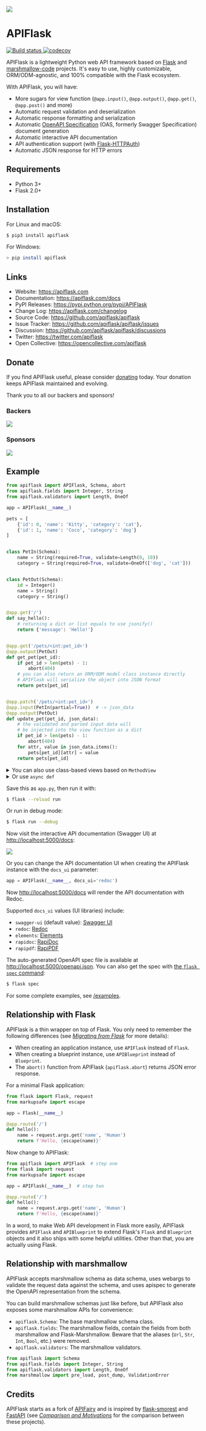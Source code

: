 ![](https://apiflask.com/_assets/apiflask-logo.png)


# APIFlask

[
![Build status](https://github.com/apiflask/apiflask/actions/workflows/tests.yml/badge.svg)
](https://github.com/apiflask/apiflask/actions) [
![codecov](https://codecov.io/gh/apiflask/apiflask/branch/main/graph/badge.svg?token=2CFPCZ1DMY)
](https://codecov.io/gh/apiflask/apiflask)

APIFlask is a lightweight Python web API framework based on [Flask](https://github.com/pallets/flask) and [marshmallow-code](https://github.com/marshmallow-code) projects. It's easy to use, highly customizable, ORM/ODM-agnostic, and 100% compatible with the Flask ecosystem.

With APIFlask, you will have:

- More sugars for view function (`@app.input()`, `@app.output()`, `@app.get()`, `@app.post()` and more)
- Automatic request validation and deserialization
- Automatic response formatting and serialization
- Automatic [OpenAPI Specification](https://github.com/OAI/OpenAPI-Specification) (OAS, formerly Swagger Specification) document generation
- Automatic interactive API documentation
- API authentication support (with [Flask-HTTPAuth](https://github.com/miguelgrinberg/flask-httpauth))
- Automatic JSON response for HTTP errors


## Requirements

- Python 3+
- Flask 2.0+


## Installation

For Linux and macOS:

```bash
$ pip3 install apiflask
```

For Windows:

```bash
> pip install apiflask
```


## Links

- Website: <https://apiflask.com>
- Documentation: <https://apiflask.com/docs>
- PyPI Releases: <https://pypi.python.org/pypi/APIFlask>
- Change Log: <https://apiflask.com/changelog>
- Source Code: <https://github.com/apiflask/apiflask>
- Issue Tracker: <https://github.com/apiflask/apiflask/issues>
- Discussion: <https://github.com/apiflask/apiflask/discussions>
- Twitter: <https://twitter.com/apiflask>
- Open Collective: <https://opencollective.com/apiflask>


## Donate

If you find APIFlask useful, please consider [donating](https://opencollective.com/apiflask) today. Your donation keeps APIFlask maintained and evolving.

Thank you to all our backers and sponsors!

### Backers

[
![](https://opencollective.com/apiflask/backers.svg?width=890)
](https://opencollective.com/apiflask)

### Sponsors

[
![](https://opencollective.com/apiflask/sponsors.svg?width=890)
](https://opencollective.com/apiflask)

## Example

```python
from apiflask import APIFlask, Schema, abort
from apiflask.fields import Integer, String
from apiflask.validators import Length, OneOf

app = APIFlask(__name__)

pets = [
    {'id': 0, 'name': 'Kitty', 'category': 'cat'},
    {'id': 1, 'name': 'Coco', 'category': 'dog'}
]


class PetIn(Schema):
    name = String(required=True, validate=Length(0, 10))
    category = String(required=True, validate=OneOf(['dog', 'cat']))


class PetOut(Schema):
    id = Integer()
    name = String()
    category = String()


@app.get('/')
def say_hello():
    # returning a dict or list equals to use jsonify()
    return {'message': 'Hello!'}


@app.get('/pets/<int:pet_id>')
@app.output(PetOut)
def get_pet(pet_id):
    if pet_id > len(pets) - 1:
        abort(404)
    # you can also return an ORM/ODM model class instance directly
    # APIFlask will serialize the object into JSON format
    return pets[pet_id]


@app.patch('/pets/<int:pet_id>')
@app.input(PetIn(partial=True))  # -> json_data
@app.output(PetOut)
def update_pet(pet_id, json_data):
    # the validated and parsed input data will
    # be injected into the view function as a dict
    if pet_id > len(pets) - 1:
        abort(404)
    for attr, value in json_data.items():
        pets[pet_id][attr] = value
    return pets[pet_id]
```

<details>
<summary>You can also use class-based views based on <code>MethodView</code></summary>

```python
from apiflask import APIFlask, Schema, abort
from apiflask.fields import Integer, String
from apiflask.validators import Length, OneOf
from flask.views import MethodView

app = APIFlask(__name__)

pets = [
    {'id': 0, 'name': 'Kitty', 'category': 'cat'},
    {'id': 1, 'name': 'Coco', 'category': 'dog'}
]


class PetIn(Schema):
    name = String(required=True, validate=Length(0, 10))
    category = String(required=True, validate=OneOf(['dog', 'cat']))


class PetOut(Schema):
    id = Integer()
    name = String()
    category = String()


class Hello(MethodView):

    # use HTTP method name as class method name
    def get(self):
        return {'message': 'Hello!'}


class Pet(MethodView):

    @app.output(PetOut)
    def get(self, pet_id):
        """Get a pet"""
        if pet_id > len(pets) - 1:
            abort(404)
        return pets[pet_id]

    @app.input(PetIn(partial=True))
    @app.output(PetOut)
    def patch(self, pet_id, json_data):
        """Update a pet"""
        if pet_id > len(pets) - 1:
            abort(404)
        for attr, value in json_data.items():
            pets[pet_id][attr] = value
        return pets[pet_id]


app.add_url_rule('/', view_func=Hello.as_view('hello'))
app.add_url_rule('/pets/<int:pet_id>', view_func=Pet.as_view('pet'))
```
</details>

<details>
<summary>Or use <code>async def</code></summary>

```bash
$ pip install -U "apiflask[async]"
```

```python
import asyncio

from apiflask import APIFlask

app = APIFlask(__name__)


@app.get('/')
async def say_hello():
    await asyncio.sleep(1)
    return {'message': 'Hello!'}
```

See <em><a href="https://flask.palletsprojects.com/async-await">Using async and await</a></em> for the details of the async support in Flask 2.0.

</details>

Save this as `app.py`, then run it with:

```bash
$ flask --reload run
```

Or run in debug mode:

```bash
$ flask run --debug
```

Now visit the interactive API documentation (Swagger UI) at <http://localhost:5000/docs>:


![](https://apiflask.com/_assets/swagger-ui.png)


Or you can change the API documentation UI when creating the APIFlask instance with the `docs_ui` parameter:

```py
app = APIFlask(__name__, docs_ui='redoc')
```

Now <http://localhost:5000/docs> will render the API documentation with Redoc.

Supported `docs_ui` values (UI libraries) include:

- `swagger-ui` (default value): [Swagger UI](https://github.com/swagger-api/swagger-ui)
- `redoc`: [Redoc](https://github.com/Redocly/redoc)
- `elements`: [Elements](https://github.com/stoplightio/elements)
- `rapidoc`: [RapiDoc](https://github.com/rapi-doc/RapiDoc)
- `rapipdf`: [RapiPDF](https://github.com/mrin9/RapiPdf)

The auto-generated OpenAPI spec file is available at <http://localhost:5000/openapi.json>. You can also get the spec with [the `flask spec` command](https://apiflask.com/openapi/#the-flask-spec-command):

```bash
$ flask spec
```

For some complete examples, see [/examples](https://github.com/apiflask/apiflask/tree/main/examples).


## Relationship with Flask

APIFlask is a thin wrapper on top of Flask. You only need to remember the following differences (see *[Migrating from Flask](https://apiflask.com/migrating)* for more details):

- When creating an application instance, use `APIFlask` instead of `Flask`.
- When creating a blueprint instance, use `APIBlueprint` instead of `Blueprint`.
- The `abort()` function from APIFlask (`apiflask.abort`) returns JSON error response.

For a minimal Flask application:

```python
from flask import Flask, request
from markupsafe import escape

app = Flask(__name__)

@app.route('/')
def hello():
    name = request.args.get('name', 'Human')
    return f'Hello, {escape(name)}'
```

Now change to APIFlask:

```python
from apiflask import APIFlask  # step one
from flask import request
from markupsafe import escape

app = APIFlask(__name__)  # step two

@app.route('/')
def hello():
    name = request.args.get('name', 'Human')
    return f'Hello, {escape(name)}'
```

In a word, to make Web API development in Flask more easily, APIFlask provides `APIFlask` and `APIBlueprint` to extend Flask's `Flask` and `Blueprint` objects and it also ships with some helpful utilities. Other than that, you are actually using Flask.


## Relationship with marshmallow

APIFlask accepts marshmallow schema as data schema, uses webargs to validate the request data against the schema, and uses apispec to generate the OpenAPI representation from the schema.

You can build marshmallow schemas just like before, but APIFlask also exposes some marshmallow APIs for convenience:

- `apiflask.Schema`: The base marshmallow schema class.
- `apiflask.fields`: The marshmallow fields, contain the fields from both marshmallow and Flask-Marshmallow. Beware that the aliases (`Url`, `Str`, `Int`, `Bool`, etc.) were removed.
- `apiflask.validators`: The marshmallow validators.

```python
from apiflask import Schema
from apiflask.fields import Integer, String
from apiflask.validators import Length, OneOf
from marshmallow import pre_load, post_dump, ValidationError
```

## Credits

APIFlask starts as a fork of [APIFairy](https://github.com/miguelgrinberg/APIFairy) and is inspired by [flask-smorest](https://github.com/marshmallow-code/flask-smorest) and [FastAPI](https://github.com/tiangolo/fastapi) (see *[Comparison and Motivations](https://apiflask.com/comparison)* for the comparison between these projects).